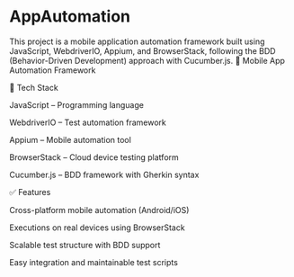 # AppAutomation
This project is a mobile application automation framework built using JavaScript, WebdriverIO, Appium, and BrowserStack, following the BDD (Behavior-Driven Development) approach with Cucumber.js. 
📱 Mobile App Automation Framework

🔧 Tech Stack

JavaScript – Programming language

WebdriverIO – Test automation framework

Appium – Mobile automation tool

BrowserStack – Cloud device testing platform

Cucumber.js – BDD framework with Gherkin syntax

✅ Features

Cross-platform mobile automation (Android/iOS)

Executions on real devices using BrowserStack

Scalable test structure with BDD support

Easy integration and maintainable test scripts
